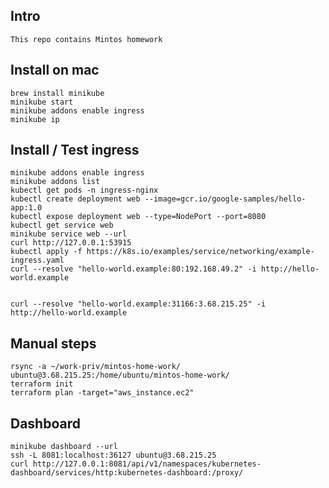 Intro
-------

    This repo contains Mintos homework 

Install on mac
---------------

    brew install minikube
    minikube start 
    minikube addons enable ingress
    minikube ip

Install / Test ingress 
--------------------------

    minikube addons enable ingress
    minikube addons list
    kubectl get pods -n ingress-nginx
    kubectl create deployment web --image=gcr.io/google-samples/hello-app:1.0
    kubectl expose deployment web --type=NodePort --port=8080
    kubectl get service web
    minikube service web --url
    curl http://127.0.0.1:53915
    kubectl apply -f https://k8s.io/examples/service/networking/example-ingress.yaml
    curl --resolve "hello-world.example:80:192.168.49.2" -i http://hello-world.example


    curl --resolve "hello-world.example:31166:3.68.215.25" -i http://hello-world.example

Manual steps 
-------------

    rsync -a ~/work-priv/mintos-home-work/ ubuntu@3.68.215.25:/home/ubuntu/mintos-home-work/ 
    terraform init
    terraform plan -target="aws_instance.ec2"

Dashboard 
--------------

    
    minikube dashboard --url
    ssh -L 8081:localhost:36127 ubuntu@3.68.215.25
    curl http://127.0.0.1:8081/api/v1/namespaces/kubernetes-dashboard/services/http:kubernetes-dashboard:/proxy/